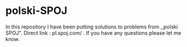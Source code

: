 # polski-SPOJ
In this repository I have been putting solutions to problems from ,,polski SPOJ". Direct link : pl.spoj.com/ . If you have any questions please let me know.  
